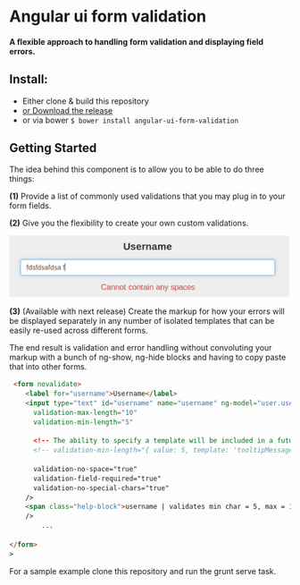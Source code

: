 <!-- # Angular ui form validation &nbsp;[![Build Status](https://travis-ci.org/nelsonomuto/angular-ui-form-validation.png?branch=master)](https://travis-ci.org/nelsonomuto/angular-ui-form-validation) -->

# Angular ui form validation

#### A flexible approach to handling form validation and displaying field errors.

## Install:
 - Either clone & build this repository
 - [or Download the release](https://github.com/nelsonomuto/angular-ui-form-validation/blob/master/dist/angular-ui-form-validation.js)
 - or via bower `$ bower install angular-ui-form-validation`

## Getting Started
>
The idea behind this component is to allow you to be able to do three things:

**(1)** Provide a list of commonly used validations that you may plug in to your form fields.

**(2)** Give you the flexibility to create your own custom validations.

![custom validation message for no space](/errorMessageNoSpace.png "validation-no-space")

**(3)** (Available with next release) Create the markup for how your errors will be displayed separately in any number of isolated templates that can be easily re-used across different forms. 


The end result is validation and error handling without convoluting your markup with a bunch of ng-show, ng-hide blocks and having to copy paste that into other forms.

```html
 <form novalidate>    
    <label for="username">Username</label>
    <input type="text" id="username" name="username" ng-model="user.username"
      validation-max-length="10"
      validation-min-length="5"

      <!-- The ability to specify a template will be included in a future release -->
      <!-- validation-min-length="{ value: 5, template: 'tooltipMessage.html' }"  -->

      validation-no-space="true"
      validation-field-required="true"
      validation-no-special-chars="true"
    />
    <span class="help-block">username | validates min char = 5, max = 10, no special chars</span>alidation-no-space="true"
    />
        ...

</form>
>
```

For a sample example clone this repository and run the grunt serve task.
